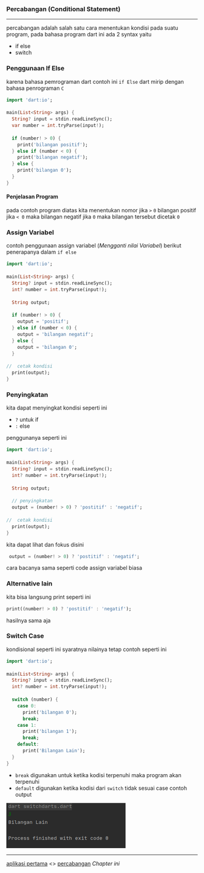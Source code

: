 ### Percabangan (Conditional Statement)

---

percabangan adalah salah satu cara menentukan kondisi pada suatu program, pada bahasa program dart ini
ada 2 syntax yaitu

* if else
* switch

### Penggunaan If Else

karena bahasa pemrograman dart contoh ini `if Else` dart mirip dengan bahasa penrograman `C`

```dart
import 'dart:io';

main(List<String> args) {
  String? input = stdin.readLineSync();
  var number = int.tryParse(input!);

  if (number! > 0) {
    print('bilangan positif');
  } else if (number < 0) {
    print('bilangan negatif');
  } else {
    print('bilangan 0');
  }
}
``` 

#### Penjelasan Program

pada contoh program diatas kita menentukan nomor jika `>` `0` bilangan positif jika `< 0` maka bilangan negatif
jika `0` maka bilangan tersebut dicetak `0`

### Assign Variabel

contoh penggunaan assign variabel (*Mengganti nilai Variabel*) berikut penerapanya dalam `if else`

```dart
import 'dart:io';

main(List<String> args) {
  String? input = stdin.readLineSync();
  int? number = int.tryParse(input!);

  String output;

  if (number! > 0) {
    output = 'positif';
  } else if (number < 0) {
    output = 'bilangan negatif';
  } else {
    output = 'bilangan 0';
  }

//  cetak kondisi
  print(output);
}

```

### Penyingkatan

kita dapat menyingkat kondisi seperti ini

* `?` untuk if
* `:` else

penggunanya seperti ini

```dart
import 'dart:io';

main(List<String> args) {
  String? input = stdin.readLineSync();
  int? number = int.tryParse(input!);

  String output;

  // penyingkatan
  output = (number! > 0) ? 'postitif' : 'negatif';

//  cetak kondisi
  print(output);
}
```

kita dapat lihat dan fokus disini

```dart
 output = (number! > 0) ? 'postitif' : 'negatif';
```

cara bacanya sama seperti code assign variabel biasa

### Alternative lain

kita bisa langsung print seperti ini

```dart
print((number! > 0) ? 'postitif' : 'negatif');
```
hasilnya sama aja

### Switch Case

kondisional seperti ini syaratnya nilainya tetap contoh seperti ini


```dart
import 'dart:io';

main(List<String> args) {
  String? input = stdin.readLineSync();
  int? number = int.tryParse(input!);

  switch (number) {
    case 0:
      print('bilangan 0');
      break;
    case 1:
      print('bilangan 1');
      break;
    default:
      print('Bilangan Lain');
  }
}
```
* `break` digunakan untuk ketika kodisi terpenuhi maka program akan terpenuhi
* `default` digunakan ketika kodisi dari `switch` tidak sesuai case contoh output

![contoh switch](docs/img/switch.png)

---

[aplikasi pertama](../aplikasi_pertama/README.md) <> [percabangan]() *Chapter ini*